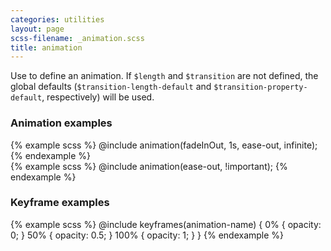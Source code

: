 ```yaml
---
categories: utilities
layout: page
scss-filename: _animation.scss
title: animation
---
```

Use to define an animation. If `$length` and `$transition` are not defined, the global defaults (`$transition-length-default` and `$transition-property-default`, respectively) will be used.

### Animation examples
<div class="DocsExample DocsExample--render--hidden">
{% example scss %}
@include animation(fadeInOut, 1s, ease-out, infinite);
{% endexample %}
</div>

<div class="DocsExample DocsExample--render--hidden">
{% example scss %}
@include animation(ease-out, !important);
{% endexample %}
</div>


### Keyframe examples
<div class="DocsExample DocsExample--render--hidden">
{% example scss %}
@include keyframes(animation-name) {
  0% {
    opacity: 0;
  }
  50% {
    opacity: 0.5;
  }
  100% {
    opacity: 1;
  }
}
{% endexample %}
</div>
